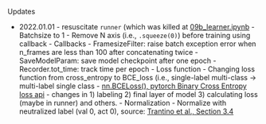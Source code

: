 Updates

- 2022.01.01
        - resuscitate `runner` (which was killed at [09b_learner.ipynb](https://github.com/fastai/course-v3/blob/master/nbs/dl2/09b_learner.ipynb)
        - Batchsize to 1
                - Remove N axis (i.e., `.squeeze(0)`) before training using callback
        - Callbacks
                - FramesizeFilter: raise batch exception error when n_frames are less than 100 after concatenating twice
                - SaveModelParam: save model checkpoint after one epoch
                - Recorder.tot_time: track time per epoch
        - Loss function
                - Changing loss function from cross_entropy to BCE_loss (i.e., single-label multi-class -> multi-label single class
                - [nn.BCELoss(), pytorch Binary Cross Entropy loss api](https://pytorch.org/docs/stable/generated/torch.nn.BCELoss.html)
                - changes in 1) labeling 2) final layer of model 3) calculating loss (maybe in runner) and others.
        - Normalization
                - Normalize with neutralized label (val 0, act 0), source: [Trantino et al., Section 3.4](https://publications.idiap.ch/attachments/papers/2019/Tarantino_INTERSPEECH_2021.pdf)
